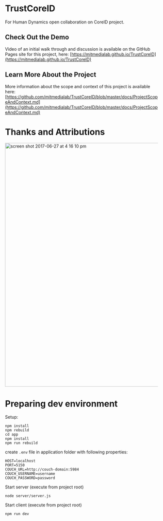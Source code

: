 # TrustCoreID
For Human Dynamics open collaboration on CoreID project.  

## Check Out the Demo

Video of an initial walk through and discussion is available on the GitHub Pages site for this project, here: [https://mitmedialab.github.io/TrustCoreID](https://mitmedialab.github.io/TrustCoreID) 

## Learn More About the Project

More information about the scope and context of this project is available here: [https://github.com/mitmedialab/TrustCoreID/blob/master/docs/ProjectScopeAndContext.md](https://github.com/mitmedialab/TrustCoreID/blob/master/docs/ProjectScopeAndContext.md)  


# Thanks and Attributions

<img width="801" alt="screen shot 2017-06-27 at 4 16 10 pm" src="https://user-images.githubusercontent.com/2357755/27608080-1e7c4992-5b54-11e7-9b0b-c0cebf699c8b.png">

# Preparing dev environment

Setup:

```
npm install
npm rebuild
cd app
npm install
npm run rebuild
```

create `.env` file in application folder with following properties:
```
HOST=localhost
PORT=5150
COUCH_URL=http://couch-domain:5984
COUCH_USERNAME=username
COUCH_PASSWORD=password
```


Start server (execute from project root)
```
node server/server.js
```

Start client (execute from project root)
```
npm run dev
```



